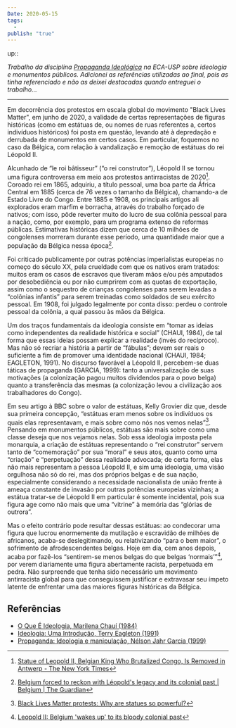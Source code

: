 ```yaml
---
Date: 2020-05-15
tags:
  - 
publish: "true"
---
```

up:: 

*Trabalho da disciplina [Propaganda Ideológica](https://uspdigital.usp.br/jupiterweb/obterDisciplina?sgldis=CRP0171&codcur=27011&codhab=502) na ECA-USP sobre ideologia e monumentos públicos. Adicionei as referências utilizadas ao final, pois as tinha referenciado e não as deixei destacadas quando entreguei o trabalho...*

---

Em decorrência dos protestos em escala global do movimento "Black Lives Matter", em junho de 2020, a validade de certas representações de figuras históricas (como em estátuas de, ou nomes de ruas referentes a, certos indivíduos históricos) foi posta em questão, levando até à depredação e derrubada de monumentos em certos casos. Em particular, foquemos no caso da Bélgica, com relação à vandalização e remoção de estátuas do rei Léopold II.

Alcunhado de “le roi bâtisseur” (“o rei construtor”), Léopold II se tornou uma figura controversa em meio aos protestos antirracistas de 2020[^1]. Coroado rei em 1865, adquiriu, a título pessoal, uma boa parte da África Central em 1885 (cerca de 76 vezes o tamanho da Bélgica), chamando-a de Estado Livre do Congo. Entre 1885 e 1908, os principais
artigos ali explorados eram marfim e borracha, através do trabalho forçado de nativos; com isso, pôde reverter muito do lucro de sua colônia pessoal para a nação, como, por exemplo, para um programa extenso de reformas públicas. Estimativas históricas dizem que cerca de 10 milhões de congolenses morreram durante esse período, uma quantidade maior que a população da Bélgica nessa época[^2].

Foi criticado publicamente por outras potências imperialistas europeias no começo do século XX, pela crueldade com que os nativos eram tratados: muitos eram os casos de escravos que tiveram mãos e/ou pés amputados por desobediência ou por não cumprirem com as quotas de exportação, assim como o sequestro de crianças congolenses para serem levadas a “colônias infantis” para serem treinadas como soldados de seu exército pessoal. Em 1908, foi julgado legalmente por conta disso: perdeu o controle pessoal da colônia, a qual passou às mãos da Bélgica.

Um dos traços fundamentais da ideologia consiste em “tomar as ideias como independentes da realidade histórica e social” (CHAUI, 1984), de tal forma que essas ideias possam explicar a realidade (invés do recíproco). Mas não só recriar a história a partir de “fábulas”; devem ser reais o suficiente a fim de promover uma identidade nacional (CHAUI, 1984; EAGLETON, 1991). No discurso favorável a Léopold II, percebem-se duas táticas de propaganda (GARCIA, 1999): tanto a universalização de suas motivações (a colonização pagou muitos dividendos para o povo belga) quanto a transferência das mesmas (a colonização levou a civilização aos trabalhadores do Congo).

Em seu artigo à BBC sobre o valor de estátuas, Kelly Grovier diz que, desde sua primeira concepção, “estátuas eram menos sobre os indivíduos os quais elas representavam, e mais sobre como nós nos vemos nelas”[^3]. Pensando em monumentos públicos, estátuas são mais sobre como uma classe deseja que nos vejamos nelas. Sob essa ideologia imposta pela monarquia, a criação de estátuas representando o “rei construtor” servem tanto de “comemoração” por sua “moral” e seus atos, quanto como uma “criação” e “perpetuação” dessa realidade advocada; de certa forma, elas não mais representam a pessoa Léopold II, e sim uma ideologia, uma visão orgulhosa não só do rei, mas dos próprios belgas e de sua nação, especialmente considerando a necessidade nacionalista de união frente à ameaça constante de invasão por outras potências europeias vizinhas; a estátua tratar-se de Léopold II em particular é somente incidental, pois sua figura age como não mais que uma “vitrine” à memória das “glórias de outrora”.

Mas o efeito contrário pode resultar dessas estátuas: ao condecorar uma figura que lucrou enormemente da mutilação e escravidão de milhões de africanos, acaba-se deslegitimando, ou relativizando “para o bem maior”, o sofrimento de afrodescendentes belgas. Hoje em dia, cem anos depois, acaba por fazê-los “sentirem-se menos belgas do que belgas ‘normais’”[^4], por verem diariamente uma figura abertamente racista, perpetuada em pedra. Não surpreende que tenha sido necessário um movimento antirracista global para que conseguissem justificar e extravasar seu ímpeto latente de enfrentar uma das maiores figuras históricas da Bélgica.

## Referências
- [O Que É Ideologia, Marilena Chauí (1984)](https://edisciplinas.usp.br/pluginfile.php/5109355/mod_resource/content/0/Chaui.pdf)
- [Ideologia: Uma Introdução, Terry Eagleton (1991)](https://edisciplinas.usp.br/pluginfile.php/5109351/mod_resource/content/0/Eagleton_Comp.pdf)
- [Propaganda: Ideologia e manipulação, Nélson Jahr Garcia (1999)](https://edisciplinas.usp.br/pluginfile.php/5109361/mod_resource/content/0/Propaganda%20ideologia%20e%20manipulacao%20N%20J%20Garcia.pdf)


[^1]: [Statue of Leopold II, Belgian King Who Brutalized Congo, Is Removed in Antwerp - The New York Times](https://www.nytimes.com/2020/06/09/world/europe/king-leopold-statue-antwerp.html)
[^2]: [Belgium forced to reckon with Léopold's legacy and its colonial past | Belgium | The Guardian](https://www.theguardian.com/world/2020/jun/12/belgium-forced-to-reckon-with-leopolds-legacy-and-its-colonial-past)
[^3]: [Black Lives Matter protests: Why are statues so powerful?](https://www.bbc.com/culture/article/20200612-black-lives-matter-protests-why-are-statues-so-powerful)
[^4]: [Leopold II: Belgium 'wakes up' to its bloody colonial past](https://www.bbc.com/news/world-europe-53017188)